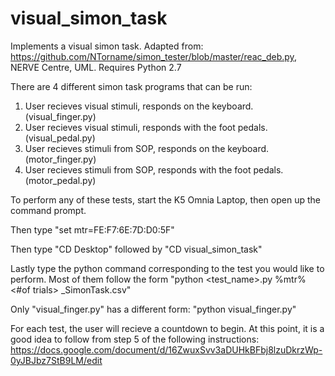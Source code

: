 # visual_simon_task
Implements a visual simon task. Adapted from: https://github.com/NTorname/simon_tester/blob/master/reac_deb.py, NERVE Centre, UML.
Requires Python 2.7

There are 4 different simon task programs that can be run:
  1) User recieves visual stimuli, responds on the keyboard. (visual_finger.py)
  2) User recieves visual stimuli, responds with the foot pedals. (visual_pedal.py)
  3) User recieves stimuli from SOP, responds on the keyboard. (motor_finger.py)
  4) User recieves stimuli from SOP, responds with the foot pedals. (motor_pedal.py)

To perform any of these tests, start the K5 Omnia Laptop, then open up the command prompt.

Then type "set mtr=FE:F7:6E:7D:D0:5F"

Then type "CD Desktop" followed by "CD visual_simon_task"

Lastly type the python command corresponding to the test you would like to perform. 
Most of them follow the form "python <test_name>.py %mtr% <#of trials> <subject number>_SimonTask.csv"
  
Only "visual_finger.py" has a different form: "python visual_finger.py"
  
For each test, the user will recieve a countdown to begin. At this point, it is a good idea to follow from step 5 of the following instructions: https://docs.google.com/document/d/16ZwuxSvv3aDUHkBFbj8lzuDkrzWp-0yJBJbz7StB9LM/edit
